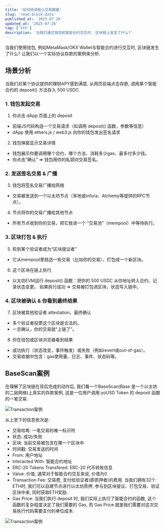 ```yaml
---
title: '如何阅读链上交易数据'
slug: 'read-block-data'
published_at: '2025-07-26'
updated_at: '2025-07-26'
tag: ['eth']
description: '当我们通过钱包和智能合约交互时, 区块链上发生了什么?'
---
```


当我们使用钱包, 例如MetaMask/OKX Wallet与智能合约进行交互时, 区块链发生了什么? 让我们以一个实际协议存款的案例来分析.

## 场景分析
当我们对某个协议提供的理财APY感到满意, 从网页前端点击存款, 调用某个智能合约的 deposit() 方法存入 500 USDC.

### 1. 钱包发起交易
1. 你点击 dApp 页面上的 deposit
- 前端JS代码构造一个交易请求（如调用 deposit() 函数，参数等信息）
- dApp 使用 ethers.js / web3.js 向你的钱包发出签名请求

2. 钱包弹窗显示交易详情
- 钱包展示你要调用哪个合约、哪个方法、消耗多少gas、最多付多少钱。
- 你点击“确认” ⇒ 钱包用你的私钥对交易签名。

### 2. 发送签名交易 & 广播

3. 钱包将签名交易广播给网络
- 交易被发送到一个以太坊节点（本地或infura、Alchemy等提供的RPC节点）。
4. 节点将你的交易广播给其他节点
- 所有节点收到你的交易，把它放进一个 “交易池”（mempool）中等待执行。

### 3. 区块打包 & 执行
5. 轮到某个验证者成为“区块提议者”
- 它从mempool里挑选一些交易（比如你的交易），打包成一个新区块。

6. 这个区块在链上执行
- 以太坊EVM运行 deposit() 函数：把你的 500 USDC 从你地址转入合约、记录状态变更。
如果执行成功 ⇒ 交易被打包进区块，状态写入链中。

### 4. 区块被确认 & 你看到最终结果
7. 区块被其他验证者 attestation，最终确认

- 多个验证者投票这个区块是合法的。
- 一旦确认，你的交易就“上链了”。

8. 你在钱包或区块浏览器看到结果

- 成功执行（状态改变，事件触发）或失败（例如revert或out-of-gas）。
- 交易收据中包含：gas使用量、日志、事件、状态码等。

## BaseScan案例
在理解了区块链在背后完成的动作后, 我们看一个BaseScan(Base 是一个以太坊的二层网络)上真实的存款案例, 这是一位用户调用 yoUSD Token 的 deposit 函数的一笔交易.

![Transaction案例](https://6n9ck0v3cffymhqw.public.blob.vercel-storage.com/read-block-data/transaction.png)

从上至下的信息依次是:
- 交易哈希: 一笔交易的唯一标识符
- 状态: 成功/失败
- 区块: 当前交易被包含在哪一个区块中
- 时间戳: 交易发送的时间
- From: 用户地址
- Interacted With: 智能合约地址
- ERC-20 Tokens Transfered: ERC-20 代币转账信息
- Value: 价值, 通常对于智能合约交互来说, 价值为0
- Transaction Fee: 交易费, 支付给验证者(即质押者)的费用. 当我们拥有32个ETH时, 我们可以自建节点进行以太坊质押, 参与到区块提议、打包交易、验证区块中来, 同时获取ETH奖励.
- Gas Price: 当我们执行 deposit 时, 我们实际上执行了智能合约的函数, 这个函数的复杂程度决定了我们需要的 Gas, 而 Gas Price 就是我们需要对这次交易执行代码需要支付的单位成本.

![Transaction案例](https://6n9ck0v3cffymhqw.public.blob.vercel-storage.com/read-block-data/block.png)